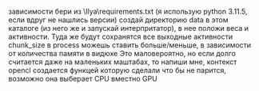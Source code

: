 зависимости бери из \Ilya\requirements.txt (я использую python 3.11.5, если вдруг не нашлись версии)
создай директорию data в этом каталоге (из него же и запускай интерпритатор), в нее положи веса и активности. Туда же будут сохранятся все выходные активности
chunk_size в process можешь ставить больше/меньше, в зависимости от количества памяти в видюхе
Это маловероятно, но если долго считается даже на маленьких маштабах, то напиши мне, контекст opencl создается функцей которую сделали что бы не парится, возможно она выберает CPU вместно GPU